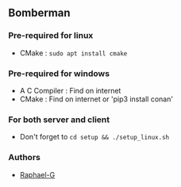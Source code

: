 ## Bomberman
### Pre-required for linux
 * CMake : `sudo apt install cmake`

### Pre-required for windows
 * A C Compiler : Find on internet
 * CMake : Find on internet or 'pip3 install conan'

### For both server and client
 * Don't forget to `cd setup && ./setup_linux.sh`
 
### Authors
 * [Raphael-G](https://github.com/Clemon-R)